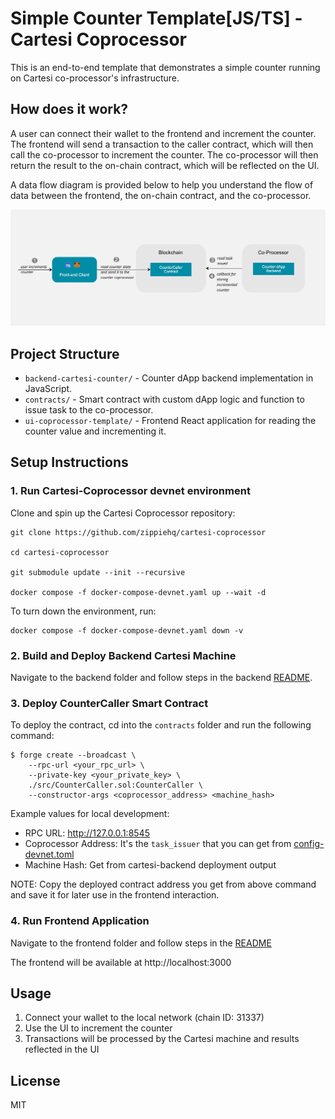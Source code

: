 # Simple Counter Template[JS/TS] - Cartesi Coprocessor 

This is an end-to-end template that demonstrates a simple counter running on Cartesi co-processor's infrastructure.

## How does it work?
A user can connect their wallet to the frontend and increment the counter. The frontend will send a transaction to the caller contract, which will then call the co-processor to increment the counter. The co-processor will then return the result to the on-chain contract, which will be reflected on the UI.

A data flow diagram is provided below to help you understand the flow of data between the frontend, the on-chain contract, and the co-processor.

![Counter Data Flow Diagram](./counter-dfd.jpg)

## Project Structure

- `backend-cartesi-counter/` - Counter dApp backend implementation in JavaScript.
- `contracts/` - Smart contract with custom dApp logic and function to issue task to the co-processor.
- `ui-coprocessor-template/` - Frontend React application for reading the counter value and incrementing it.

## Setup Instructions

### 1. Run Cartesi-Coprocessor devnet environment

Clone and spin up the Cartesi Coprocessor repository:
```shell
git clone https://github.com/zippiehq/cartesi-coprocessor

cd cartesi-coprocessor

git submodule update --init --recursive

docker compose -f docker-compose-devnet.yaml up --wait -d
```

To turn down the environment, run:
```shell
docker compose -f docker-compose-devnet.yaml down -v
```


### 2. Build and Deploy Backend Cartesi Machine

Navigate to the backend folder and follow steps in the backend [README](./backend-cartesi-counter/README.md).

### 3. Deploy CounterCaller Smart Contract


To deploy the contract, cd into the `contracts` folder and run the following command:

```shell
$ forge create --broadcast \
    --rpc-url <your_rpc_url> \
    --private-key <your_private_key> \
    ./src/CounterCaller.sol:CounterCaller \
    --constructor-args <coprocessor_address> <machine_hash>
```

Example values for local development:
- RPC URL: http://127.0.0.1:8545
- Coprocessor Address: It's the `task_issuer` that you can get from [config-devnet.toml](https://github.com/zippiehq/cartesi-coprocessor/blob/dbcc51edb7c8edf0ff1d385ed3f36c5f73230ec5/config-devnet.toml#L8)
- Machine Hash: Get from cartesi-backend deployment output

NOTE: Copy the deployed contract address you get from above command and save it for later use in the frontend interaction.

### 4. Run Frontend Application

Navigate to the frontend folder and follow steps in the [README](./ui-coprocessor-template/README.md)

The frontend will be available at http://localhost:3000



## Usage

1. Connect your wallet to the local network (chain ID: 31337)
2. Use the UI to increment the counter
3. Transactions will be processed by the Cartesi machine and results reflected in the UI

## License

MIT

